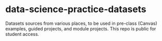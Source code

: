 # data-science-practice-datasets
Datasets sources from various places, to be used in pre-class (Canvas) examples, guided projects, and module projects. This repo is public for student access.
